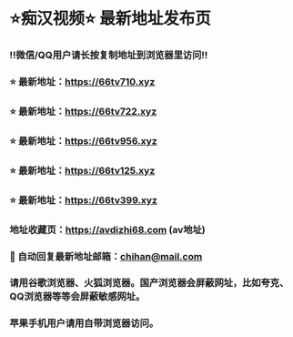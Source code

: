 # ⭐️痴汉视频⭐️ 最新地址发布页

### ‼️微信/QQ用户请长按复制地址到浏览器里访问‼️

### ⭐️ 最新地址：https://66tv710.xyz

### ⭐️ 最新地址：https://66tv722.xyz

### ⭐️ 最新地址：https://66tv956.xyz

### ⭐️ 最新地址：https://66tv125.xyz

### ⭐️ 最新地址：https://66tv399.xyz



### 地址收藏页：https://avdizhi68.com (av地址)
### 📧 自动回复最新地址邮箱：chihan@mail.com
### 请用谷歌浏览器、火狐浏览器。国产浏览器会屏蔽网址，比如夸克、QQ浏览器等等会屏蔽敏感网址。
### 苹果手机用户请用自带浏览器访问。
